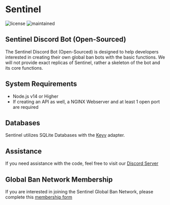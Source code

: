
# Sentinel
![license](https://img.shields.io/github/license/Sentinel-Security/sentinel?color=blue&label=License) ![maintained](https://img.shields.io/maintenance/yes/2021?label=Maintained)

## Sentinel Discord Bot (Open-Sourced)
The Sentinel Discord Bot (Open-Sourced) is designed to help developers interested in creating their own global ban bots with the basic functions. We will not provide exact replicas of Sentinel, rather a skeleton of the bot and its core functions. 

## System Requirements
- Node.js v14 or Higher
- If creating an API as well, a NGINX Webserver and at least 1 open port are required

## Databases
Sentinel utilizes SQLite Databases with the [Keyv](https://github.com/lukechilds/keyv/) adapter.

## Assistance
If you need assistance with the code, feel free to visit our [Discord Server](https://sntl.cc/discord?ref=github)

## Global Ban Network Membership
If you are interested in joining the Sentinel Global Ban Network, please complete this [membership form](https://sntl.cc/dbnm?ref=github)

